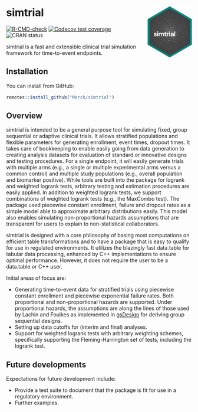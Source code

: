 # simtrial <img src="man/figures/logo.png" align="right" width="120" />

<!-- badges: start -->
[![R-CMD-check](https://github.com/Merck/simtrial/actions/workflows/R-CMD-check.yaml/badge.svg)](https://github.com/Merck/simtrial/actions/workflows/R-CMD-check.yaml)
[![Codecov test coverage](https://codecov.io/gh/Merck/simtrial/branch/main/graph/badge.svg)](https://app.codecov.io/gh/Merck/simtrial?branch=main)
![CRAN status](https://www.r-pkg.org/badges/version/simtrial)
<!-- badges: end -->

simtrial is a fast and extensible clinical trial simulation framework
for time-to-event endpoints.

## Installation

You can install from GitHub:

```r
remotes::install_github("Merck/simtrial")
```

## Overview

simtrial is intended to be a general purpose tool for simulating fixed, group sequential or adaptive clinical trials.
It allows stratified populations and flexible parameters for generating enrollment, event times, dropout times.
It takes care of bookkeeping to enable easily going from data generation to creating analysis datasets for evaluation of standard or innovative designs and testing procedures.
For a single endpoint, it will easily generate trials with multiple arms (e.g., a single or multiple experimental arms versus a common control) and multiple study populations (e.g., overall population and biomarker positive).
While tools are built into the package for logrank and weighted logrank tests, arbitrary testing and estimation procedures are easily applied.
In addition to weighted logrank tests, we support combinations of weighted logrank tests (e.g., the MaxCombo test).
The package used piecewise constant enrollment, failure and dropout rates as a simple model
able to approximate arbitrary distributions easily.
This model also enables simulating non-proportional hazards assumptions that are transparent for users to explain to non-statistical collaborators.

simtrial is designed with a core philosophy of basing most computations on
efficient table transformations and to have a package that is easy to qualify
for use in regulated environments.
It utilizes the blazingly fast data.table for tabular data processing,
enhanced by C++ implementations to ensure optimal performance.
However, it does not require the user to be a data.table or C++ user.

Initial areas of focus are:

- Generating time-to-event data for stratified trials using piecewise constant
  enrollment and piecewise exponential failure rates.
  Both proportional and non-proportional hazards are supported.
  Under proportional hazards, the assumptions are along the lines of those
  used by Lachin and Foulkes as implemented in
  [gsDesign](https://keaven.github.io/gsDesign/) for deriving
  group sequential designs.
- Setting up data cutoffs for (interim and final) analyses.
- Support for weighted logrank tests with arbitrary weighting schemes,
  specifically supporting the Fleming-Harrington set of tests,
  including the logrank test.

## Future developments

Expectations for future development include:

- Provide a test suite to document that the package is fit for use in a
  regulatory environment.
- Further examples.
